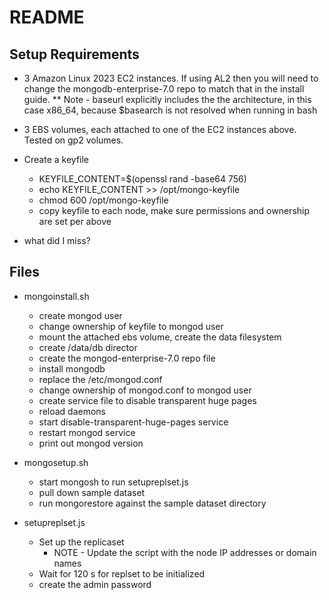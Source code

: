 # README

## Setup Requirements

* 3 Amazon Linux 2023 EC2 instances.  If using AL2 then you will need to change the mongodb-enterprise-7.0 repo to match that in the install guide.
** Note - baseurl explicitly includes the the architecture, in this case x86_64, because $basearch is not resolved when running in bash

* 3 EBS volumes, each attached to one of the EC2 instances above.  Tested on gp2 volumes.

* Create a keyfile
  * KEYFILE_CONTENT=$(openssl rand -base64 756)
  * echo KEYFILE_CONTENT >> /opt/mongo-keyfile
  * chmod 600 /opt/mongo-keyfile
  * copy keyfile to each node, make sure permissions and ownership are set per above

* what did I miss?

## Files

* mongoinstall.sh
  * create mongod user
  * change ownership of keyfile to mongod user
  * mount the attached ebs volume, create the data filesystem
  * create /data/db director
  * create the mongod-enterprise-7.0 repo file
  * install mongodb
  * replace the /etc/mongod.conf
  * change ownership of mongod.conf to mongod user
  * create service file to disable transparent huge pages
  * reload daemons
  * start disable-transparent-huge-pages service
  * restart mongod service
  * print out mongod version

* mongosetup.sh
  * start mongosh to run setupreplset.js
  * pull down sample dataset
  * run mongorestore against the sample dataset directory
 
* setupreplset.js
  * Set up the replicaset
    * NOTE - Update the script with the node IP addresses or domain names
  * Wait for 120 s for replset to be initialized
  * create the admin password
